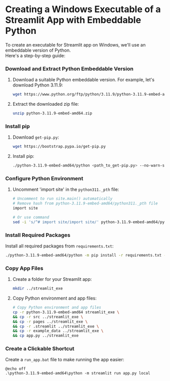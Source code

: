 # Creating a Windows Executable of a Streamlit App with Embeddable Python

To create an executable for Streamlit app on Windows, we'll use an embeddable version of Python.</br>
Here's a step-by-step guide:

### Download and Extract Python Embeddable Version

1. Download a suitable Python embeddable version. For example, let's download Python 3.11.9:

    ```bash
    wget https://www.python.org/ftp/python/3.11.9/python-3.11.9-embed-amd64.zip
    ```

2. Extract the downloaded zip file:

    ```bash
    unzip python-3.11.9-embed-amd64.zip
    ```

### Install pip

1. Download `get-pip.py`:

    ```bash
    wget https://bootstrap.pypa.io/get-pip.py
    ```

2. Install pip:

    ```bash
    ./python-3.11.9-embed-amd64/python <path_to_get-pip.py> --no-warn-script-location
    ```

### Configure Python Environment

1. Uncomment 'import site' in the `python311._pth` file:

    ```bash
    # Uncomment to run site.main() automatically
    # Remove hash from python-3.11.9-embed-amd64/python311._pth file
    import site 

    # Or use command
    sed -i 's/^# import site/import site/' python-3.11.9-embed-amd64/python311._pth
    ```

### Install Required Packages

Install all required packages from `requirements.txt`:

```bash
./python-3.11.9-embed-amd64/python -m pip install -r requirements.txt --no-warn-script-location
```

### Copy App Files

1. Create a folder for your Streamlit app:

    ```bash
    mkdir ../streamlit_exe
    ```

2. Copy Python environment and app files:

    ```bash
    # Copy Python environment and app files
    cp -r python-3.11.9-embed-amd64 streamlit_exe \
    && cp -r src ../streamlit_exe \
    && cp -r pages ../streamlit_exe \
    && cp -r .streamlit ../streamlit_exe \
    && cp -r example_data ../streamlit_exe \
    && cp app.py ../streamlit_exe
    ```

### Create a Clickable Shortcut

Create a `run_app.bat` file to make running the app easier:

```batch
@echo off
.\python-3.11.9-embed-amd64\python -m streamlit run app.py local
```

